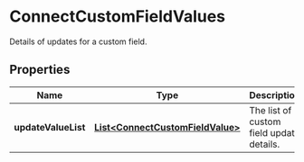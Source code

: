

# ConnectCustomFieldValues

Details of updates for a custom field.

## Properties

| Name | Type | Description | Notes |
|------------ | ------------- | ------------- | -------------|
|**updateValueList** | [**List&lt;ConnectCustomFieldValue&gt;**](ConnectCustomFieldValue.md) | The list of custom field update details. |  [optional] |




